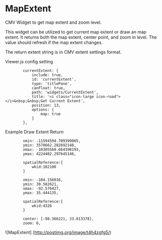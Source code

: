 # MapExtent
CMV Widget to get map extent and zoom level.

This widget can be utilized to get current map extent or draw an map extent. It returns both the map extent, center point, and zoom in level.
The value should refresh if the map extent changes.

The return extent string is in CMV extent settings format. 

Viewer.js config setting

            currentExtent: {
                include: true,
                id: 'currentExtent',
                type: 'titlePane',
                canFloat: true,
                path: 'widgets/CurrentExtent',
                title: '<i class="icon-large icon-road"></i>&nbsp;&nbsp;Get Current Extent',
                position: 13,
                options: {
                    map: true
                }
            },            


Example Draw Extent Return

            xmin: -11594594.709399065, 
            ymin: 3578662.282692148, 
            xmax: -10305560.664398193, 
            ymax: 4224402.297645146, 
            
            spatialReference:{ 
                wkid:102100 
            } 
            
            xmin: -104.156016, 
            ymin: 30.582621, 
            xmax: -92.576427, 
            ymax: 35.444135, 
            
            spatialReference:{ 
                wkid:4326 
            } 
            
            center: [-98.366221, 33.013378], 
            zoom: 6, 
![MapExtent]
(http://postimg.org/image/t4h4zgfg5/)
